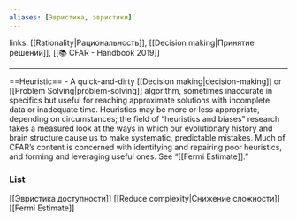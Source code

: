 ```yaml
---
aliases: [Эвристика, эвристики]
---
```

links: [[Rationality|Рациональность]], [[Decision making|Принятие решений]], [[📚 CFAR - Handbook 2019]]

---

==Heuristic== - A quick-and-dirty [[Decision making|decision-making]] or [[Problem Solving|problem-solving]] algorithm, sometimes inaccurate in specifics but useful for reaching approximate solutions with incomplete data or inadequate time. Heuristics may be more or less appropriate, depending on circumstances; the field of “heuristics and biases” research takes a measured look at the ways in which our evolutionary history and brain structure cause us to make systematic, predictable mistakes. Much of CFAR’s content is concerned with identifying and repairing poor heuristics, and forming and leveraging useful ones. See “[[Fermi Estimate]].”


### List
[[Эвристика доступности]]
[[Reduce complexity|Снижение сложности]]
[[Fermi Estimate]]